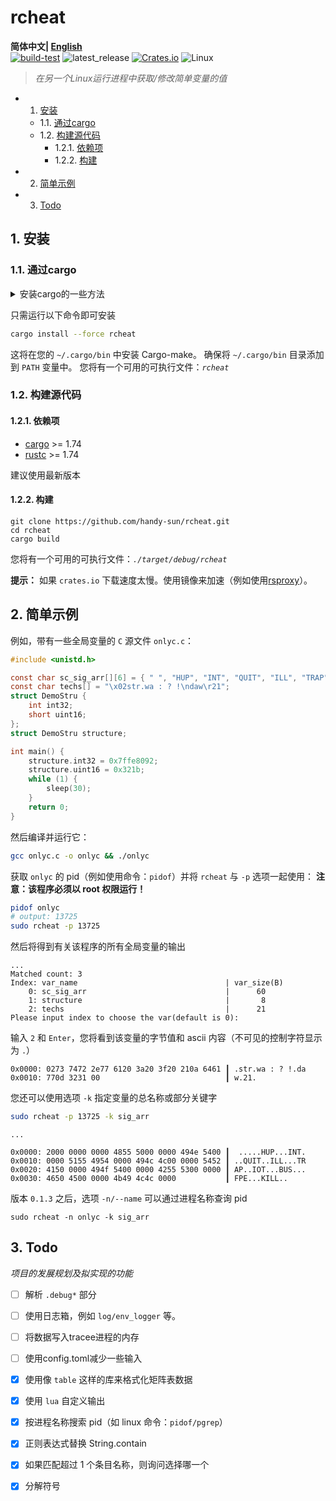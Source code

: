 
# **rcheat**


**简体中文| [English](./README.md)**<br>
[![build-test](https://github.com/handy-sun/rcheat/actions/workflows/build-test.yml/badge.svg)](https://github.com/handy-sun/rcheat/actions/workflows/build-test.yml)
![latest_release](https://img.shields.io/github/v/tag/handy-sun/rcheat?label=release)
[![Crates.io](https://img.shields.io/crates/v/rcheat.svg)](https://crates.io/crates/rcheat)
![Linux](https://img.shields.io/badge/-Linux-grey?logo=linux)

> *在另一个Linux运行进程中获取/修改简单变量的值*

<!-- vscode-markdown-toc -->
* 1. [安装](#)
	* 1.1. [通过cargo](#cargo)
	* 1.2. [构建源代码](#-1)
		* 1.2.1. [依赖项](#-1)
		* 1.2.2. [构建](#-1)
* 2. [简单示例](#-1)
* 3. [Todo](#Todo)

<!-- vscode-markdown-toc-config
	numbering=true
	autoSave=true
	/vscode-markdown-toc-config -->
<!-- /vscode-markdown-toc -->


##  1. <a name=''></a>安装

###  1.1. <a name='cargo'></a>通过cargo

<details>
<summary>安装cargo的一些方法</summary>

- 可以使用[rustup](https://rust-lang.github.io/rustup/)获得（推荐）
- 使用 Linux 包管理（例如 apt、yum、dnf、pacman）
- 从 [forge.rust-lang.org](https://forge.rust-lang.org/infra/archive-stable-version-installers.html) 下载离线 tarball
</details>

只需运行以下命令即可安装

```sh
cargo install --force rcheat
```

这将在您的 `~/.cargo/bin` 中安装 Cargo-make。
确保将 `~/.cargo/bin` 目录添加到 `PATH` 变量中。
您将有一个可用的可执行文件：*`rcheat`*

###  1.2. <a name='-1'></a>构建源代码

<!-- <a name="dependency"></a> -->
####  1.2.1. <a name='-1'></a>依赖项

- [cargo](https://github.com/rust-lang/cargo/) >= 1.74
- [rustc](https://www.rust-lang.org/) >= 1.74

建议使用最新版本

####  1.2.2. <a name='-1'></a>构建

```shell
git clone https://github.com/handy-sun/rcheat.git
cd rcheat
cargo build
```

您将有一个可用的可执行文件：*`./target/debug/rcheat`*

**提示：**
如果 `crates.io` 下载速度太慢。使用镜像来加速（例如使用[rsproxy](https://rsproxy.cn)）。


<a name="simple-example"></a>
##  2. <a name='-1'></a>简单示例

例如，带有一些全局变量的 `C` 源文件 `onlyc.c`：

```c
#include <unistd.h>

const char sc_sig_arr[][6] = { " ", "HUP", "INT", "QUIT", "ILL", "TRAP", "IOT", "BUS", "FPE", "KILL" };
const char techs[] = "\x02str.wa : ? !\ndaw\r21";
struct DemoStru {
    int int32;
    short uint16;
};
struct DemoStru structure;

int main() {
    structure.int32 = 0x7ffe8092;
    structure.uint16 = 0x321b;
    while (1) {
        sleep(30);
    }
    return 0;
}
```

然后编译并运行它：
```sh
gcc onlyc.c -o onlyc && ./onlyc
```

获取 `onlyc` 的 pid（例如使用命令：`pidof`）并将 `rcheat` 与 `-p` 选项一起使用：
**注意：该程序必须以 root 权限运行！**

```sh
pidof onlyc
# output: 13725
sudo rcheat -p 13725
```

然后将得到有关该程序的所有全局变量的输出
```
...
Matched count: 3
Index: var_name                                 | var_size(B)
    0: sc_sig_arr                               |      60
    1: structure                                |       8
    2: techs                                    |      21
Please input index to choose the var(default is 0):
```

输入 `2` 和 `Enter`，您将看到该变量的字节值和 ascii 内容（不可见的控制字符显示为 `.`）

```
0x0000: 0273 7472 2e77 6120 3a20 3f20 210a 6461 ┃ .str.wa : ? !.da
0x0010: 770d 3231 00                            ┃ w.21.
```

您还可以使用选项 `-k` 指定变量的总名称或部分关键字

```sh
sudo rcheat -p 13725 -k sig_arr
```
```
...

0x0000: 2000 0000 0000 4855 5000 0000 494e 5400 ┃  .....HUP...INT.
0x0010: 0000 5155 4954 0000 494c 4c00 0000 5452 ┃ ..QUIT..ILL...TR
0x0020: 4150 0000 494f 5400 0000 4255 5300 0000 ┃ AP..IOT...BUS...
0x0030: 4650 4500 0000 4b49 4c4c 0000           ┃ FPE...KILL..
```

版本 `0.1.3` 之后，选项 `-n/--name` 可以通过进程名称查询 pid

```
sudo rcheat -n onlyc -k sig_arr
```

##  3. <a name='Todo'></a>Todo

*项目的发展规划及拟实现的功能*

- [ ] 解析 `.debug*` 部分
- [ ] 使用日志箱，例如 `log/env_logger` 等。
- [ ] 将数据写入tracee进程的内存
- [ ] 使用config.toml减少一些输入
- [x] 使用像 `table` 这样的库来格式化矩阵表数据
- [x] 使用 `lua` 自定义输出
- [x] 按进程名称搜索 pid（如 linux 命令：`pidof/pgrep`）
- [x] 正则表达式替换 String.contain
- [x] 如果匹配超过 1 个条目名称，则询问选择哪一个
- [x] 分解符号





















































